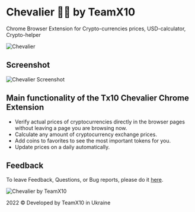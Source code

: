 # Chevalier 💛💙 by TeamX10

Chrome Browser Extension for Crypto-currencies prices, USD-calculator, Crypto-helper

![Chevalier](https://github.com/teamx10/chevalier/blob/main/chevalier.png?raw=true)

## Screenshot
![Chevalier Screenshot](https://github.com/teamx10/chevalier/blob/main/screens/920x680.jpg?raw=true)

## Main functionality of the Tx10 Chevalier Chrome Extension
* Verify actual prices of cryptocurrencies directly in the browser pages without leaving a page you are browsing now.
* Calculate any amount of cryptocurrency exchange prices.
* Add coins to favorites to see the most important tokens for you.
* Update prices on a daily automatically.

## Feedback
To leave Feedback, Questions, or Bug reports, please do it [here](https://forms.gle/ZqQXL3YrGNKtUWCeA).

![Chevalier by TeamX10](https://github.com/teamx10/chevalier/blob/main/screens/440x280.jpg?raw=true)

2022 &copy; Developed by TeamX10 in Ukraine
